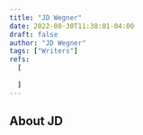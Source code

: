 ```yaml
---
title: "JD Wegner"
date: 2022-08-30T11:38:01-04:00
draft: false
author: "JD Wegner"
tags: ["Writers"]
refs:
  [
  
  ]
---
```


## About JD


